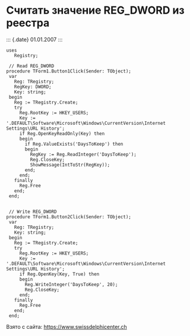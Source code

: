 Считать значение REG\_DWORD из реестра
======================================

::: {.date}
01.01.2007
:::

    uses
       Registry;
     
     // Read REG_DWORD 
    procedure TForm1.Button1Click(Sender: TObject);
     var
       Reg: TRegistry;
       RegKey: DWORD;
       Key: string;
     begin
       Reg := TRegistry.Create;
       try
         Reg.RootKey := HKEY_USERS;
         Key := '.DEFAULT\Software\Microsoft\Windows\CurrentVersion\Internet Settings\URL History';
         if Reg.OpenKeyReadOnly(Key) then
         begin
           if Reg.ValueExists('DaysToKeep') then
           begin
             RegKey := Reg.ReadInteger('DaysToKeep');
             Reg.CloseKey;
             ShowMessage(IntToStr(RegKey));
           end;
         end;
       finally
         Reg.Free
       end;
     end;
     
     
     // Write REG_DWORD 
    procedure TForm1.Button2Click(Sender: TObject);
     var
       Reg: TRegistry;
       Key: string;
     begin
       Reg := TRegistry.Create;
       try
         Reg.RootKey := HKEY_USERS;
         Key := '.DEFAULT\Software\Microsoft\Windows\CurrentVersion\Internet Settings\URL History';
         if Reg.OpenKey(Key, True) then
         begin
           Reg.WriteInteger('DaysToKeep', 20);
           Reg.CloseKey;
         end;
       finally
         Reg.Free
       end;
     end;
     

Взято с сайта: <https://www.swissdelphicenter.ch>

